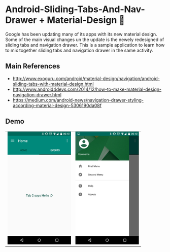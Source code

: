 # Android-Sliding-Tabs-And-Nav-Drawer + Material-Design :iphone:

Google has been updating many of its apps with its new material design.
Some of the main visual changes un the update is the newely redesigned of sliding tabs and navigation drawer.
This is a sample application to learn how to mix together sliding tabs and navigation drawer in the same activity.

Main References
--------------
- http://www.exoguru.com/android/material-design/navigation/android-sliding-tabs-with-material-design.html
- http://www.android4devs.com/2014/12/how-to-make-material-design-navigation-drawer.html
- https://medium.com/android-news/navigation-drawer-styling-according-material-design-5306190da08f

Demo
-------------- 

<table style="width:100%">
  <tr>
    <td><img src="./screenshots/1.png" width="200px"></td>
    <td><img src="./screenshots/2.png" width="200px"></td> 
  </tr>
</table>
